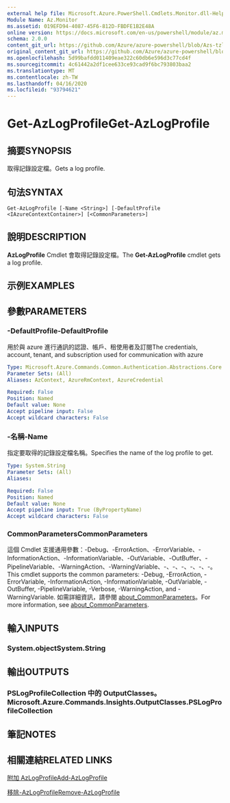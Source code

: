 ```yaml
---
external help file: Microsoft.Azure.PowerShell.Cmdlets.Monitor.dll-Help.xml
Module Name: Az.Monitor
ms.assetid: 019EFD94-4087-45F6-812D-FBDFE1B2E48A
online version: https://docs.microsoft.com/en-us/powershell/module/az.monitor/get-azlogprofile
schema: 2.0.0
content_git_url: https://github.com/Azure/azure-powershell/blob/Azs-tzl/src/Monitor/Monitor/help/Get-AzLogProfile.md
original_content_git_url: https://github.com/Azure/azure-powershell/blob/Azs-tzl/src/Monitor/Monitor/help/Get-AzLogProfile.md
ms.openlocfilehash: 5d99bafdd011409eae322c60db6e596d3c77cd4f
ms.sourcegitcommit: 4c61442a2df1cee633ce93cad9f6bc793803baa2
ms.translationtype: MT
ms.contentlocale: zh-TW
ms.lasthandoff: 04/16/2020
ms.locfileid: "93794621"
---
```

# <span data-ttu-id="4c22b-101">Get-AzLogProfile</span><span class="sxs-lookup"><span data-stu-id="4c22b-101">Get-AzLogProfile</span></span>

## <span data-ttu-id="4c22b-102">摘要</span><span class="sxs-lookup"><span data-stu-id="4c22b-102">SYNOPSIS</span></span>
<span data-ttu-id="4c22b-103">取得記錄設定檔。</span><span class="sxs-lookup"><span data-stu-id="4c22b-103">Gets a log profile.</span></span>

## <span data-ttu-id="4c22b-104">句法</span><span class="sxs-lookup"><span data-stu-id="4c22b-104">SYNTAX</span></span>

```
Get-AzLogProfile [-Name <String>] [-DefaultProfile <IAzureContextContainer>] [<CommonParameters>]
```

## <span data-ttu-id="4c22b-105">說明</span><span class="sxs-lookup"><span data-stu-id="4c22b-105">DESCRIPTION</span></span>
<span data-ttu-id="4c22b-106">**AzLogProfile** Cmdlet 會取得記錄設定檔。</span><span class="sxs-lookup"><span data-stu-id="4c22b-106">The **Get-AzLogProfile** cmdlet gets a log profile.</span></span>

## <span data-ttu-id="4c22b-107">示例</span><span class="sxs-lookup"><span data-stu-id="4c22b-107">EXAMPLES</span></span>

## <span data-ttu-id="4c22b-108">參數</span><span class="sxs-lookup"><span data-stu-id="4c22b-108">PARAMETERS</span></span>

### <span data-ttu-id="4c22b-109">-DefaultProfile</span><span class="sxs-lookup"><span data-stu-id="4c22b-109">-DefaultProfile</span></span>
<span data-ttu-id="4c22b-110">用於與 azure 進行通訊的認證、帳戶、租使用者及訂閱</span><span class="sxs-lookup"><span data-stu-id="4c22b-110">The credentials, account, tenant, and subscription used for communication with azure</span></span>

```yaml
Type: Microsoft.Azure.Commands.Common.Authentication.Abstractions.Core.IAzureContextContainer
Parameter Sets: (All)
Aliases: AzContext, AzureRmContext, AzureCredential

Required: False
Position: Named
Default value: None
Accept pipeline input: False
Accept wildcard characters: False
```

### <span data-ttu-id="4c22b-111">-名稱</span><span class="sxs-lookup"><span data-stu-id="4c22b-111">-Name</span></span>
<span data-ttu-id="4c22b-112">指定要取得的記錄設定檔名稱。</span><span class="sxs-lookup"><span data-stu-id="4c22b-112">Specifies the name of the log profile to get.</span></span>

```yaml
Type: System.String
Parameter Sets: (All)
Aliases:

Required: False
Position: Named
Default value: None
Accept pipeline input: True (ByPropertyName)
Accept wildcard characters: False
```

### <span data-ttu-id="4c22b-113">CommonParameters</span><span class="sxs-lookup"><span data-stu-id="4c22b-113">CommonParameters</span></span>
<span data-ttu-id="4c22b-114">這個 Cmdlet 支援通用參數：-Debug、-ErrorAction、-ErrorVariable、-InformationAction、-InformationVariable、-OutVariable、-OutBuffer、-PipelineVariable、-WarningAction、-WarningVariable、-、-、-、-、-、-。</span><span class="sxs-lookup"><span data-stu-id="4c22b-114">This cmdlet supports the common parameters: -Debug, -ErrorAction, -ErrorVariable, -InformationAction, -InformationVariable, -OutVariable, -OutBuffer, -PipelineVariable, -Verbose, -WarningAction, and -WarningVariable.</span></span> <span data-ttu-id="4c22b-115">如需詳細資訊，請參閱 [about_CommonParameters](http://go.microsoft.com/fwlink/?LinkID=113216)。</span><span class="sxs-lookup"><span data-stu-id="4c22b-115">For more information, see [about_CommonParameters](http://go.microsoft.com/fwlink/?LinkID=113216).</span></span>

## <span data-ttu-id="4c22b-116">輸入</span><span class="sxs-lookup"><span data-stu-id="4c22b-116">INPUTS</span></span>

### <span data-ttu-id="4c22b-117">System.object</span><span class="sxs-lookup"><span data-stu-id="4c22b-117">System.String</span></span>

## <span data-ttu-id="4c22b-118">輸出</span><span class="sxs-lookup"><span data-stu-id="4c22b-118">OUTPUTS</span></span>

### <span data-ttu-id="4c22b-119">PSLogProfileCollection 中的 OutputClasses。</span><span class="sxs-lookup"><span data-stu-id="4c22b-119">Microsoft.Azure.Commands.Insights.OutputClasses.PSLogProfileCollection</span></span>

## <span data-ttu-id="4c22b-120">筆記</span><span class="sxs-lookup"><span data-stu-id="4c22b-120">NOTES</span></span>

## <span data-ttu-id="4c22b-121">相關連結</span><span class="sxs-lookup"><span data-stu-id="4c22b-121">RELATED LINKS</span></span>

[<span data-ttu-id="4c22b-122">附加 AzLogProfile</span><span class="sxs-lookup"><span data-stu-id="4c22b-122">Add-AzLogProfile</span></span>](./Add-AzLogProfile.md)

[<span data-ttu-id="4c22b-123">移除-AzLogProfile</span><span class="sxs-lookup"><span data-stu-id="4c22b-123">Remove-AzLogProfile</span></span>](./Remove-AzLogProfile.md)


